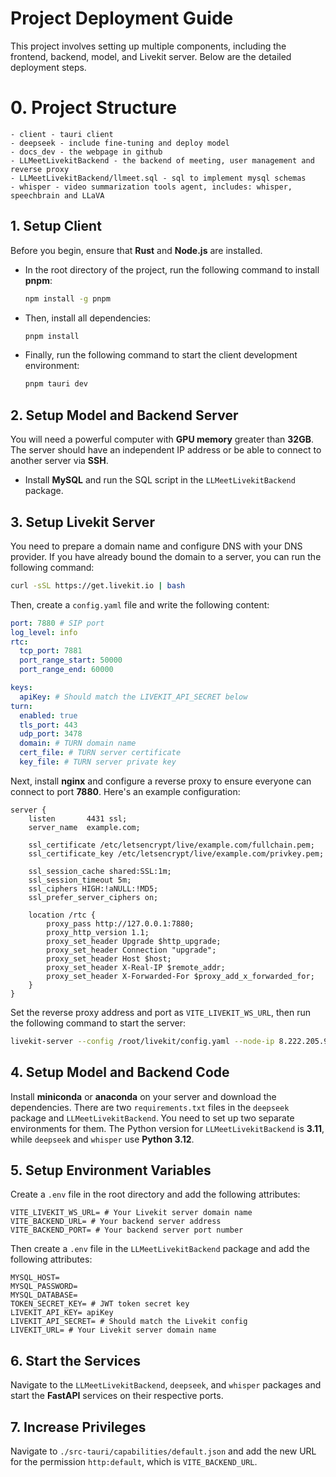 # Project Deployment Guide

This project involves setting up multiple components, including the frontend, backend, model, and Livekit server. Below are the detailed deployment steps.

# 0. Project Structure

```plaintext
- client - tauri client
- deepseek - include fine-tuning and deploy model
- docs_dev - the webpage in github
- LLMeetLivekitBackend - the backend of meeting, user management and reverse proxy
- LLMeetLivekitBackend/llmeet.sql - sql to implement mysql schemas
- whisper - video summarization tools agent, includes: whisper, speechbrain and LLaVA
```

## 1. Setup Client

Before you begin, ensure that **Rust** and **Node.js** are installed.

- In the root directory of the project, run the following command to install **pnpm**:
  ```bash
  npm install -g pnpm
  ```

* Then, install all dependencies:

  ```bash
  pnpm install
  ```
* Finally, run the following command to start the client development environment:

  ```bash
  pnpm tauri dev
  ```

## 2. Setup Model and Backend Server

You will need a powerful computer with **GPU memory** greater than **32GB**. The server should have an independent IP address or be able to connect to another server via **SSH**.

* Install **MySQL** and run the SQL script in the `LLMeetLivekitBackend` package.

## 3. Setup Livekit Server

You need to prepare a domain name and configure DNS with your DNS provider. If you have already bound the domain to a server, you can run the following command:

```bash
curl -sSL https://get.livekit.io | bash
```

Then, create a `config.yaml` file and write the following content:

```yaml
port: 7880 # SIP port
log_level: info
rtc:
  tcp_port: 7881
  port_range_start: 50000
  port_range_end: 60000

keys:
  apiKey: # Should match the LIVEKIT_API_SECRET below
turn:
  enabled: true
  tls_port: 443
  udp_port: 3478
  domain: # TURN domain name
  cert_file: # TURN server certificate
  key_file: # TURN server private key
```

Next, install **nginx** and configure a reverse proxy to ensure everyone can connect to port **7880**. Here's an example configuration:

```nginx
server {
    listen       4431 ssl;
    server_name  example.com;

    ssl_certificate /etc/letsencrypt/live/example.com/fullchain.pem;
    ssl_certificate_key /etc/letsencrypt/live/example.com/privkey.pem;

    ssl_session_cache shared:SSL:1m;
    ssl_session_timeout 5m;
    ssl_ciphers HIGH:!aNULL:!MD5;
    ssl_prefer_server_ciphers on;

    location /rtc {
        proxy_pass http://127.0.0.1:7880;
        proxy_http_version 1.1;
        proxy_set_header Upgrade $http_upgrade;
        proxy_set_header Connection "upgrade";
        proxy_set_header Host $host;
        proxy_set_header X-Real-IP $remote_addr;
        proxy_set_header X-Forwarded-For $proxy_add_x_forwarded_for;
    }
}
```

Set the reverse proxy address and port as `VITE_LIVEKIT_WS_URL`, then run the following command to start the server:

```bash
livekit-server --config /root/livekit/config.yaml --node-ip 8.222.205.90
```

## 4. Setup Model and Backend Code

Install **miniconda** or **anaconda** on your server and download the dependencies. There are two `requirements.txt` files in the `deepseek` package and `LLMeetLivekitBackend`. You need to set up two separate environments for them. The Python version for `LLMeetLivekitBackend` is **3.11**, while `deepseek` and `whisper` use **Python 3.12**.

## 5. Setup Environment Variables

Create a `.env` file in the root directory and add the following attributes:

```env
VITE_LIVEKIT_WS_URL= # Your Livekit server domain name
VITE_BACKEND_URL= # Your backend server address
VITE_BACKEND_PORT= # Your backend server port number
```

Then create a `.env` file in the `LLMeetLivekitBackend` package and add the following attributes:

```env
MYSQL_HOST=
MYSQL_PASSWORD=
MYSQL_DATABASE=
TOKEN_SECRET_KEY= # JWT token secret key
LIVEKIT_API_KEY= apiKey
LIVEKIT_API_SECRET= # Should match the Livekit config
LIVEKIT_URL= # Your Livekit server domain name
```

## 6. Start the Services

Navigate to the `LLMeetLivekitBackend`, `deepseek`, and `whisper` packages and start the **FastAPI** services on their respective ports.

## 7. Increase Privileges

Navigate to `./src-tauri/capabilities/default.json` and add the new URL for the permission `http:default`, which is `VITE_BACKEND_URL`.
